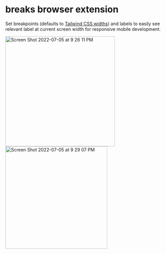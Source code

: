 # breaks browser extension

Set breakpoints (defaults to [Tailwind CSS widths](https://tailwindcss.com/docs/responsive-design)) and labels to easily see relevant label at current screen width for responsive mobile development.

<img width="343" alt="Screen Shot 2022-07-05 at 9 26 11 PM" src="https://user-images.githubusercontent.com/19801577/177447606-bdea0481-2fca-43ba-a3d1-51209c408502.png">

<img width="319" alt="Screen Shot 2022-07-05 at 9 29 07 PM" src="https://user-images.githubusercontent.com/19801577/177447835-84ef5f5e-09c6-4087-91fd-fc3302dad428.png">
